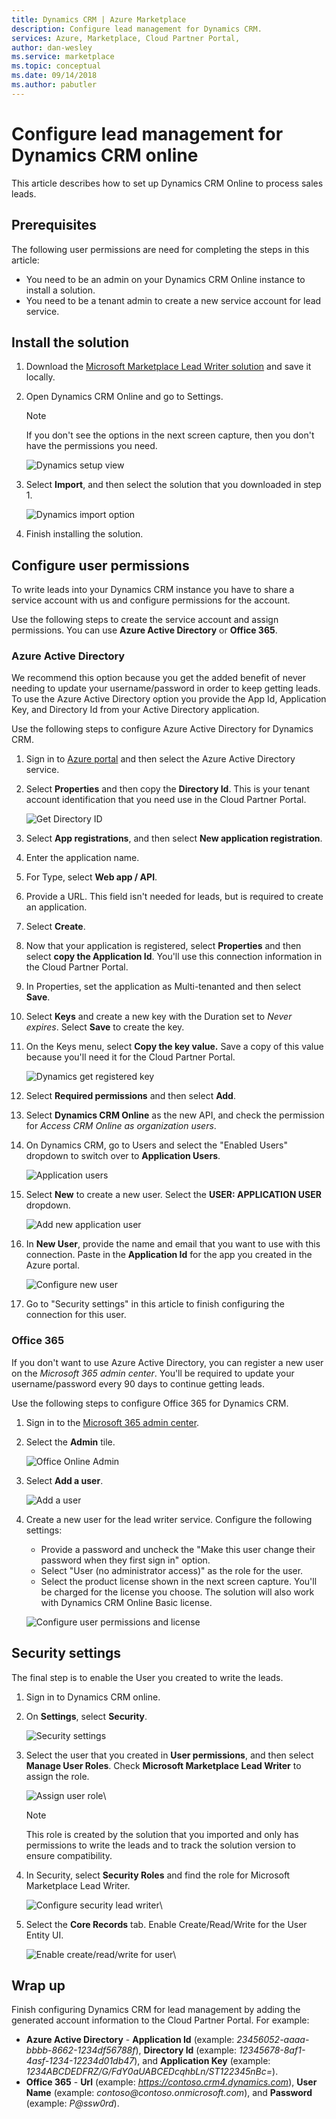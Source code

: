 ```yaml
---
title: Dynamics CRM | Azure Marketplace
description: Configure lead management for Dynamics CRM.
services: Azure, Marketplace, Cloud Partner Portal, 
author: dan-wesley
ms.service: marketplace
ms.topic: conceptual
ms.date: 09/14/2018
ms.author: pabutler
---
```



# Configure lead management for Dynamics CRM online

This article describes how to set up Dynamics CRM Online to process sales leads.

## Prerequisites

The following user permissions are need for completing the steps in this article:
- You need to be an admin on your Dynamics CRM Online instance to install a solution.
- You need to be a tenant admin to create a new service account for lead service.

## Install the solution

1.  Download the [Microsoft Marketplace Lead Writer solution](https://mpsapiprodwus.blob.core.windows.net/documentation/MicrosoftMarketplacesLeadIntegrationSolution_1_0_0_0_target_CRM_6.1_managed.zip) and save it locally.

2.  Open Dynamics CRM Online and go to Settings.
    >[!NOTE]
    >If you don't see the options in the next screen capture, then you don't have the permissions you need.
 
       ![Dynamics setup view](./media/cloud-partner-portal-lead-management-instructions-dynamics/crmonline1.png)

3.  Select **Import**, and then select the solution that you downloaded in step 1.
 
    ![Dynamics import option](./media/cloud-partner-portal-lead-management-instructions-dynamics/crmonline2.png)

4.  Finish installing the solution.

## Configure user permissions

To write leads into your Dynamics CRM instance you have to share a service account with us and configure permissions for the account.

Use the following steps to create the service account and assign permissions. You can use **Azure Active Directory** or **Office 365**.

### Azure Active Directory

We recommend this option because you get the added benefit of never needing to update your username/password in order to keep getting leads. To use the Azure Active Directory option you provide the App Id, Application Key, and Directory Id from your Active Directory application.

Use the following steps to configure Azure Active Directory for Dynamics CRM.

1.  Sign in to [Azure portal](https://portal.azure.com/) and then select the Azure Active Directory service.

2.  Select **Properties** and then copy the **Directory Id**. This is your tenant account identification that you need use in the Cloud Partner Portal.

    ![Get Directory ID](./media/cloud-partner-portal-lead-management-instructions-dynamics/directoryid.png)

3.  Select **App registrations**, and then select **New application     registration**.
4.  Enter the application name.
5.  For Type, select **Web app / API**.
6.  Provide a URL. This field isn't needed for leads, but is required to create an application.
7. Select **Create**.
8.  Now that your application is registered, select **Properties** and then select **copy the Application Id**. You'll use this connection information in the Cloud Partner Portal.
9.  In Properties, set the application as Multi-tenanted and then select **Save**.

10. Select **Keys** and create a new key with the Duration set to *Never expires*. Select **Save** to create the key. 
11. On the Keys menu, select **Copy the key value.** Save a copy of this value because you'll need it for the Cloud Partner Portal.
    
    ![Dynamics get registered key](./media/cloud-partner-portal-lead-management-instructions-dynamics/registerkeys.png)
    
12. Select **Required permissions** and then select **Add**. 
13. Select **Dynamics CRM Online** as the new API, and check the permission for *Access CRM Online as organization users*.

14. On Dynamics CRM, go to Users and select the "Enabled
    Users" dropdown to switch over to **Application Users**.
    
    ![Application users](./media/cloud-partner-portal-lead-management-instructions-dynamics/applicationuserfirst.PNG)

15. Select **New** to create a new user. Select the **USER: APPLICATION USER** dropdown.
    
    ![Add new application user](./media/cloud-partner-portal-lead-management-instructions-dynamics/applicationuser.PNG)

16. In **New User**, provide the name and email that you want to use with this connection. Paste in the **Application Id** for the app you created in the Azure portal.

     ![Configure new user](./media/cloud-partner-portal-lead-management-instructions-dynamics/leadgencreateuser.PNG)

17. Go to "Security settings" in this article to finish configuring the connection for this user.

### Office 365

If you don't want to use Azure Active Directory, you can register a new user on the *Microsoft 365 admin center*. You'll be required to update your username/password every 90 days to continue getting leads.

Use the following steps to configure Office 365 for Dynamics CRM.

1. Sign in to the [Microsoft 365 admin center](https://admin.microsoft.com).

2. Select the **Admin** tile.

    ![Office Online Admin](./media/cloud-partner-portal-lead-management-instructions-dynamics/crmonline3.png)

3. Select **Add a user**.

    ![Add a user](./media/cloud-partner-portal-lead-management-instructions-dynamics/crmonline4.png)

4. Create a new user for the lead writer service. Configure the following settings:

    -   Provide a password and uncheck the "Make this user change their password when they first sign in" option.
    -   Select "User (no administrator access)" as the role for the user.
    -   Select the product license shown in the next screen capture. You'll be charged for the license you choose. The solution will also work with Dynamics CRM Online Basic license.
    
    ![Configure user permissions and license](./media/cloud-partner-portal-lead-management-instructions-dynamics/crmonline5.png)

## Security settings

The final step is to enable the User you created to write the leads.

1.  Sign in to Dynamics CRM online.
2.  On **Settings**, select **Security**.
    
    ![Security settings](./media/cloud-partner-portal-lead-management-instructions-dynamics/crmonline6.png)

3.  Select the user that you created in **User permissions**, and then select **Manage User Roles**. Check **Microsoft Marketplace Lead Writer** to assign the role.

    ![Assign user role](./media/cloud-partner-portal-lead-management-instructions-dynamics/crmonline7.png)\

    >[!NOTE]
    >This role is created by the solution that you imported and only has permissions to write the leads and to track the solution version to ensure compatibility.

4.  In Security, select **Security Roles** and find the role for
    Microsoft Marketplace Lead Writer.
    
    ![Configure security lead writer](./media/cloud-partner-portal-lead-management-instructions-dynamics/crmonline10.jpg)\

5. Select the **Core Records** tab. Enable Create/Read/Write for the User Entity UI.

    ![Enable create/read/write for user](./media/cloud-partner-portal-lead-management-instructions-dynamics/crmonline11.jpg)\

## Wrap up

Finish configuring Dynamics CRM for lead management by adding the generated account information to the Cloud Partner Portal. For example:

-   **Azure Active Directory** - **Application Id** (example:
    *23456052-aaaa-bbbb-8662-1234df56788f*), **Directory Id** (example:
    *12345678-8af1-4asf-1234-12234d01db47*), and **Application Key**
    (example: *1234ABCDEDFRZ/G/FdY0aUABCEDcqhbLn/ST122345nBc=*).
-   **Office 365** - **Url** (example:
    *https://contoso.crm4.dynamics.com*), **User Name** (example:
    *contoso\@contoso.onmicrosoft.com*), and **Password** (example:
    *P\@ssw0rd*).

